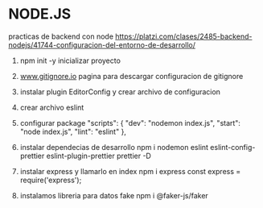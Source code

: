 # NODE.JS

practicas de backend con node
https://platzi.com/clases/2485-backend-nodejs/41744-configuracion-del-entorno-de-desarrollo/

1. npm init -y
   inicializar proyecto

2. www.gitignore.io
   pagina para descargar configuracion de gitignore

3. instalar plugin EditorConfig y crear archivo de configuracion

4. crear archivo eslint

5. configurar package
   "scripts": {
   "dev": "nodemon index.js",
   "start": "node index.js",
   "lint": "eslint"
   },

6. instalar dependecias de desarrollo
   npm i nodemon eslint eslint-config-prettier eslint-plugin-prettier prettier -D

7. instalar express y llamarlo en index
   npm i express
   const express = require('express');

8. instalamos libreria para datos fake
   npm i @faker-js/faker
